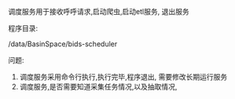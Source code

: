 调度服务用于接收呼呼请求,启动爬虫,启动etl服务, 退出服务

程序目录:

/data/BasinSpace/bids-scheduler



问题:

1. 调度服务采用命令行执行,执行完毕,程序退出,   需要修改长期运行服务
2. 调度服务,是否需要知道采集任务情况,以及抽取情况,



